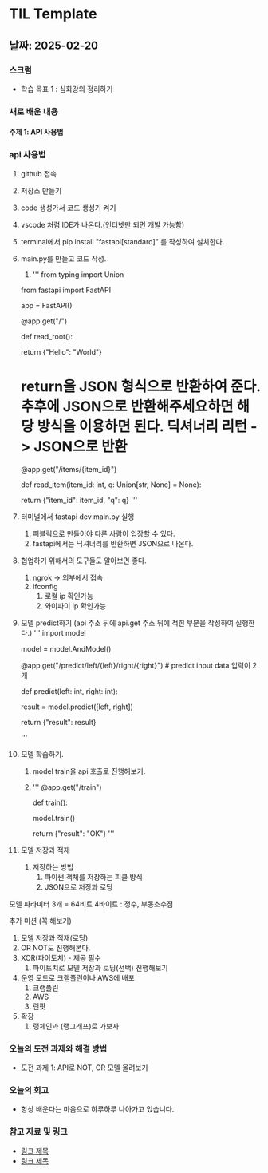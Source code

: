 # TIL Template

## 날짜: 2025-02-20

### 스크럼
- 학습 목표 1 : 심화강의 정리하기

### 새로 배운 내용
#### 주제 1: API 사용법
### api 사용법
1. github 접속
2. 저장소 만들기
3. code 생성가서 코드 생성기 켜기
4. vscode 처럼 IDE가 나온다.(인터넷만 되면 개발 가능함)
5. terminal에서 pip install "fastapi[standard]" 를 작성하여 설치한다.
6. main.py를 만들고 코드 작성.
	1. '''
	from typing import Union
	
	  
	
	from fastapi import FastAPI
	
	  
	
	app = FastAPI()
	
	  
	  
	
	@app.get("/")
	
	def read_root():
	
	return {"Hello": "World"}
	# return을 JSON 형식으로 반환하여 준다. 추후에 JSON으로 반환해주세요하면 해당 방식을 이용하면 된다. 딕셔너리 리턴 -> JSON으로 반환
	
	  
	  
	
	@app.get("/items/{item_id}")
	
	def read_item(item_id: int, q: Union[str, None] = None):
	
	return {"item_id": item_id, "q": q}
	'''
7. 터미널에서 fastapi dev main.py 실행
	1. 퍼블릭으로 만들어야 다른 사람이 입장할 수 있다.
	2. fastapi에서는 딕셔너리를 반환하면 JSON으로 나온다.
8. 협업하기 위해서의 도구들도 알아보면 좋다.
	1. ngrok -> 외부에서 접속
	2. ifconfig
		1. 로컬 ip 확인가능
		2. 와이파이 ip 확인가능
9.  모델 predict하기 (api 주소 뒤에 api.get 주소 뒤에 적힌 부분을 작성하여 실행한다.)
	'''
	import model
	
	model = model.AndModel()
	
	@app.get("/predict/left/{left}/right/{right}") # predict input data 입력이 2개
	
	def predict(left: int, right: int):
	
	result = model.predict([left, right])
	
	return {"result": result}
	
	'''
10. 모델 학습하기.
	1. model train을 api 호출로 진행해보기.
	2. '''
		@app.get("/train")
		
		def train():
		
		model.train()
		
		return {"result": "OK"}
		'''
11. 모델 저장과 적재
	1. 저장하는 방법
		1. 파이썬 객체를 저장하는 피클 방식
		2. JSON으로 저장과 로딩

모델 파라미터 3개 = 64비트 4바이트 : 정수, 부동소수점

추가 미션 (꼭 해보기)
1. 모델 저장과 적재(로딩)
2. OR NOT도 진행해본다.
3. XOR(파이토치) - 제공 필수
	1. 파이토치로 모델 저장과 로딩(선택) 진행해보기
4. 운영 모드로 크램폴린이나 AWS에 배포
	1. 크램폴린
	2. AWS
	3. 런팟
5. 확장
	1. 랭체인과 (랭그래프)로 가보자


### 오늘의 도전 과제와 해결 방법
- 도전 과제 1: API로 NOT, OR 모델 올려보기

### 오늘의 회고
- 항상 배운다는 마음으로 하루하루 나아가고 있습니다.

### 참고 자료 및 링크
- [링크 제목](URL)
- [링크 제목](URL)

